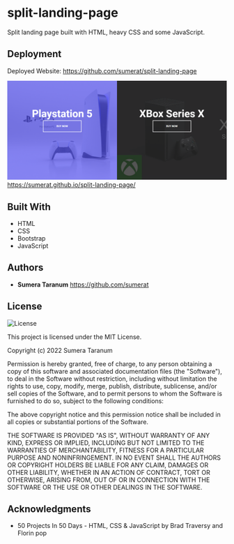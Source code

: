# split-landing-page

Split landing page built with HTML, heavy CSS and some JavaScript.

## Deployment

Deployed Website: https://github.com/sumerat/split-landing-page

![split-landing-page](./screencapture-sumerat-github-io-split-landing-page-2022-06-17-22_03_23.png)
https://sumerat.github.io/split-landing-page/
## Built With

  * HTML
  * CSS
  * Bootstrap
  * JavaScript

## Authors

  - **Sumera Taranum**
   https://github.com/sumerat

## License

![License](https://img.shields.io/badge/license-MIT%20License-blue.svg)

This project is licensed under the MIT License.

Copyright (c) 2022 Sumera Taranum

Permission is hereby granted, free of charge, to any person obtaining a copy
of this software and associated documentation files (the "Software"), to deal
in the Software without restriction, including without limitation the rights
to use, copy, modify, merge, publish, distribute, sublicense, and/or sell
copies of the Software, and to permit persons to whom the Software is
furnished to do so, subject to the following conditions:

The above copyright notice and this permission notice shall be included in all
copies or substantial portions of the Software.

THE SOFTWARE IS PROVIDED "AS IS", WITHOUT WARRANTY OF ANY KIND, EXPRESS OR
IMPLIED, INCLUDING BUT NOT LIMITED TO THE WARRANTIES OF MERCHANTABILITY,
FITNESS FOR A PARTICULAR PURPOSE AND NONINFRINGEMENT. IN NO EVENT SHALL THE
AUTHORS OR COPYRIGHT HOLDERS BE LIABLE FOR ANY CLAIM, DAMAGES OR OTHER
LIABILITY, WHETHER IN AN ACTION OF CONTRACT, TORT OR OTHERWISE, ARISING FROM,
OUT OF OR IN CONNECTION WITH THE SOFTWARE OR THE USE OR OTHER DEALINGS IN THE
SOFTWARE.

## Acknowledgments

  * 50 Projects In 50 Days - HTML, CSS & JavaScript by Brad Traversy and Florin pop 
